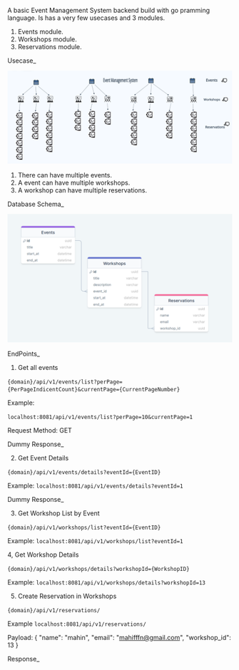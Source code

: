 A basic Event Management System backend build with go pramming language. Is has a very few usecases and 3 modules. 

1. Events module.
2. Workshops module.
3. Reservations module.


Usecase_

![UseCase](static/app-usecase.png)

1. There can have multiple events. 
2. A event can have multiple workshops. 
3. A workshop can have multiple reservations. 


Database Schema_

![!DBSchema](static/db-diagram.png)



EndPoints_

1. Get all events

```{domain}/api/v1/events/list?perPage={PerPageIndicentCount}&currentPage={CurrentPageNumber}```

Example:

```localhost:8081/api/v1/events/list?perPage=10&currentPage=1```


Request Method: GET

Dummy Response_




2. Get Event Details

```{domain}/api/v1/events/details?eventId={EventID}```

Example:
```localhost:8081/api/v1/events/details?eventId=1```

Dummy Response_


3. Get Workshop List by Event

```{domain}/api/v1/workshops/list?eventId={EventID}```

Example:
```localhost:8081/api/v1/workshops/list?eventId=1```



4, Get Workshop Details

```{domain}/api/v1/workshops/details?workshopId={WorkshopID}```


Example:
```localhost:8081/api/v1/workshops/details?workshopId=13```



5. Create Reservation in Workshops


```{domain}/api/v1/reservations/```

Example
```localhost:8081/api/v1/reservations/```


Payload:
{
    "name": "mahin",
    "email": "mahifffn@gmail.com",
    "workshop_id": 13
}


Response_


